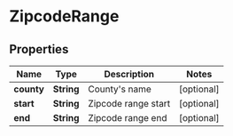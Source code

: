 
# ZipcodeRange

## Properties
Name | Type | Description | Notes
------------ | ------------- | ------------- | -------------
**county** | **String** | County&#39;s name |  [optional]
**start** | **String** | Zipcode range start |  [optional]
**end** | **String** | Zipcode range end |  [optional]



